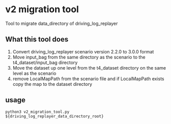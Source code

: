 # v2 migration tool

Tool to migrate data_directory of driving_log_replayer

## What this tool does

1. Convert driving_log_replayer scenario version 2.2.0 to 3.0.0 format
2. Move input_bag from the same directory as the scenario to the t4_dataset/input_bag directory
3. Move the dataset up one level from the t4_dataset directory on the same level as the scenario
4. remove LocalMapPath from the scenario file and if LocalMapPath exists copy the map to the dataset directory

## usage

```shell
python3 v2_migration_tool.py ${driving_log_replayer_data_directory_root}
```
